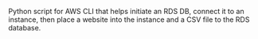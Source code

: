 Python script for AWS CLI that helps initiate an RDS DB, connect it to an instance, then place a website into the instance and a CSV file to the RDS database.

